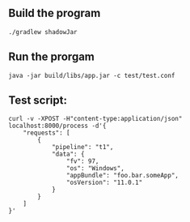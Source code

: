 Build the program
-----------------

```
./gradlew shadowJar
```

Run the prorgam
---------------

```
java -jar build/libs/app.jar -c test/test.conf
```

Test script:
------------

```
curl -v -XPOST -H"content-type:application/json" localhost:8000/process -d'{
    "requests": [
        {
            "pipeline": "t1",
            "data": {
                "fv": 97,
                "os": "Windows",
                "appBundle": "foo.bar.someApp",
                "osVersion": "11.0.1"
            }
        }
    ]
}'
```

